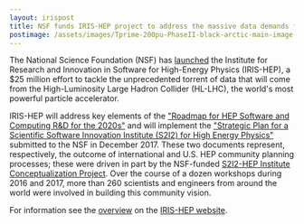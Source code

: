 ```yaml
---
layout: irispost
title: NSF funds IRIS-HEP project to address the massive data demands from the upgraded Large Hadron Collider
postimage: /assets/images/Tprime-200pu-PhaseII-black-arctic-main-image.jpg
---
```


The National Science Foundation (NSF) has [launched](https://www.nsf.gov/news/news_summ.jsp?cntn_id=296456&org=NSF&from=news) the Institute
for Research and Innovation in Software for High-Energy Physics
(IRIS-HEP), a $25 million effort to tackle the unprecedented torrent
of data that will come from the High-Luminosity Large Hadron Collider
(HL-LHC), the world's most powerful particle accelerator. 

IRIS-HEP will address key elements of the
["Roadmap for HEP Software and Computing R&D for the 2020s"](https://arxiv.org/abs/1712.06982)
and will implement the ["Strategic Plan for a Scientific Software
Innovation Institute (S2I2) for High Energy Physics"](https://arxiv.org/abs/1712.06592)
submitted to the NSF in December 2017.
These two documents represent, respectively, the outcome of international 
and U.S. HEP community planning processes; these were driven in part
by the NSF-funded [S2I2-HEP Institute Conceptualization Project](http://s2i2-hep.org).
Over the course of a dozen workshops during 2016 and 2017, more than 260
scientists and engineers from around the world were involved in building this community vision.

For information see the [overview](/about/overview) on the [IRIS-HEP website](/).

